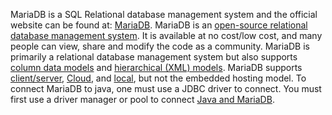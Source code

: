 MariaDB is a SQL Relational database management system and the official website can be found at: [MariaDB](https://mariadb.org/). MariaDB is an [open-source relational database management system](https://www.navisite.com/blog/open-source-vs-commercial-database-systems/). It is available at no cost/low cost, and many people can view, share and modify the code as a community. MariaDB is primarily a relational database management system but also supports [column data models](https://mariadb.com/database-topics/analytics/) and [hierarchical (XML) models](https://mariadb.com/kb/en/understanding-the-hierarchical-database-model/). MariaDB supports [client/server](https://mariadb.com/kb/en/securing-connections-for-client-and-server/), [Cloud](https://www.cloudclusters.io/cloud/mariadb/), and [local](https://mariadb.com/kb/en/connecting-to-mariadb/), but not the embedded hosting model. To connect MariaDB to java, one must use a JDBC driver to connect. You must first use a driver manager or pool to connect [Java and MariaDB](https://hevodata.com/learn/mariadb-java/#s2). 
